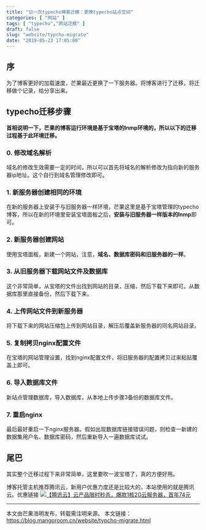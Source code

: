 ```yaml
---
title: "记一次typecho博客迁移：更换typecho站点空间"
categories: [ "网站" ]
tags: [ "typecho","网站迁移" ]
draft: false
slug: "website/typcho-migrate"
date: "2019-05-23 17:05:00"
---
```


## 序

为了博客更好的加载速度，芒果最近更换了一下服务器。将博客进行了迁移，将迁移做个记录，给分享出来。

## typecho迁移步骤

**首相说明一下，芒果的博客运行环境是基于宝塔的lnmp环境的，所以以下的迁移过程基于此环境迁移。**

### 0. 修改域名解析

域名的修改生效需要一定的时间，所以可以首先将域名的解析修改为指向新的服务器ip地址。这个自行到域名管理修改即可。

### 1. 新服务器创建相同的环境

在新的服务器上安装于与旧服务器一样环境，芒果这里是基于宝塔管理的typecho博客，所以在新的环境里安装宝塔面板之后，**安装与旧服务器一样版本的lnmp**即可。

### 2. 新服务器创建网站

使用宝塔面板，新建一个网站，注意，**域名、数据库密码和旧服务器的一样**。

### 3. 从旧服务器下载网站文件及数据库

这个非常简单，从宝塔的文件出找到网站的目录，压缩，然后下载下来即可。从数据库那里直接备份，然后下载下来。

### 4. 上传网站文件到新服务器

将下载下来的网站压缩包上传到网站目录，解压后覆盖新服务器的同名网站目录。

### 5. 复制拷贝nginx配置文件

在宝塔的网站管理设置，找到nginx配置文件，将旧服务器的配置拷贝过来粘贴覆盖上即可。

### 6. 导入数据库文件

新站点管理数据库，导入数据库，从本地上传步骤3备份的数据库文件。

### 7. 重启nginx

最后最好重启一下nginx服务器。假如出现数据库链接错误问题，则检查一新建的数据集用户名、数据库密码，然后重新导入一遍数据库试试。

## 尾巴

其实整个迁移过程下来非常简单，这里要吹一波宝塔了，真的方便好用。

博客托管主机推荐腾讯云，新用户优惠力度还是比较大的，本站使用的就是腾讯云。优惠链接
[![【腾讯云】云产品限时秒杀，爆款1核2G云服务器，首年74元](https://mangoroom.cn/usr/uploads/2021/09/2788699968.jpg)](https://curl.qcloud.com/ArhxAoxC)

--- 

本文由芒果浩明发布，转载需注明来源。
本文链接：https://blog.mangoroom.cn/website/typcho-migrate.html